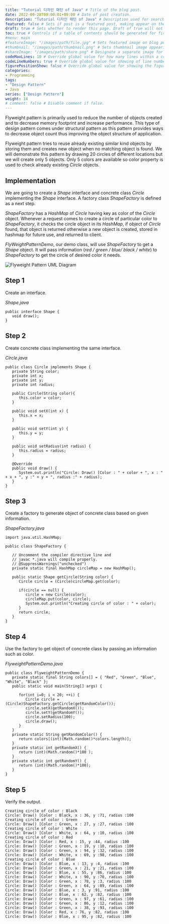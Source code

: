 ```yaml
---
title: "Tutorial 디자인 패턴 of Java" # Title of the blog post.
date: 2022-09-28T00:00:01+09:00 # Date of post creation.
description: "Tutorial 디자인 패턴 of Java" # Description used for search engine.
featured: false # Sets if post is a featured post, making appear on the home page side bar.
draft: true # Sets whether to render this page. Draft of true will not be rendered.
toc: true # Controls if a table of contents should be generated for first-level links automatically.
#menu: main
#featureImage: "/images/path/file.jpg" # Sets featured image on blog post.
#thumbnail: "/images/path/thumbnail.png" # Sets thumbnail image appearing inside card on homepage.
#shareImage: "/images/path/share.png" # Designate a separate image for social media sharing.
codeMaxLines: 10 # Override global value for how many lines within a code block before auto-collapsing.
codeLineNumbers: true # Override global value for showing of line numbers within code block.
figurePositionShow: false # Override global value for showing the figure label.
categories:
- Programming
tags:
- "Design Pattern"
- Java
series: ["Design Pattern"]
weight: 14
# comment: false # Disable comment if false.
---
```


  

Flyweight pattern is primarily used to reduce the number of objects created and to decrease memory footprint and increase performance. This type of design pattern comes under structural pattern as this pattern provides ways to decrease object count thus improving the object structure of application.

Flyweight pattern tries to reuse already existing similar kind objects by storing them and creates new object when no matching object is found. We will demonstrate this pattern by drawing 20 circles of different locations but we will create only 5 objects. Only 5 colors are available so color property is used to check already existing _Circle_ objects.

## Implementation

We are going to create a _Shape_ interface and concrete class _Circle_ implementing the _Shape_ interface. A factory class _ShapeFactory_ is defined as a next step.

_ShapeFactory_ has a _HashMap_ of _Circle_ having key as color of the _Circle_ object. Whenever a request comes to create a circle of particular color to _ShapeFactory_, it checks the circle object in its _HashMap_, if object of _Circle_ found, that object is returned otherwise a new object is created, stored in hashmap for future use, and returned to client.

_FlyWeightPatternDemo_, our demo class, will use _ShapeFactory_ to get a _Shape_ object. It will pass information (_red / green / blue/ black / white_) to _ShapeFactory_ to get the circle of desired color it needs.

![Flyweight Pattern UML Diagram](https://www.tutorialspoint.com/design_pattern/images/flyweight_pattern_uml_diagram.jpg)

## Step 1

Create an interface.

_Shape.java_

```
public interface Shape {
   void draw();
}
```

## Step 2

Create concrete class implementing the same interface.

_Circle.java_

```
public class Circle implements Shape {
   private String color;
   private int x;
   private int y;
   private int radius;

   public Circle(String color){
      this.color = color;
   }

   public void setX(int x) {
      this.x = x;
   }

   public void setY(int y) {
      this.y = y;
   }

   public void setRadius(int radius) {
      this.radius = radius;
   }

   @Override
   public void draw() {
      System.out.println("Circle: Draw() [Color : " + color + ", x : " + x + ", y :" + y + ", radius :" + radius);
   }
}
```

## Step 3

Create a factory to generate object of concrete class based on given information.

_ShapeFactory.java_

```
import java.util.HashMap;

public class ShapeFactory {

   // Uncomment the compiler directive line and
   // javac *.java will compile properly.
   // @SuppressWarnings("unchecked")
   private static final HashMap circleMap = new HashMap();

   public static Shape getCircle(String color) {
      Circle circle = (Circle)circleMap.get(color);

      if(circle == null) {
         circle = new Circle(color);
         circleMap.put(color, circle);
         System.out.println("Creating circle of color : " + color);
      }
      return circle;
   }
}
```

## Step 4

Use the factory to get object of concrete class by passing an information such as color.

_FlyweightPatternDemo.java_

```
public class FlyweightPatternDemo {
   private static final String colors[] = { "Red", "Green", "Blue", "White", "Black" };
   public static void main(String[] args) {

      for(int i=0; i < 20; ++i) {
         Circle circle = (Circle)ShapeFactory.getCircle(getRandomColor());
         circle.setX(getRandomX());
         circle.setY(getRandomY());
         circle.setRadius(100);
         circle.draw();
      }
   }
   private static String getRandomColor() {
      return colors[(int)(Math.random()*colors.length)];
   }
   private static int getRandomX() {
      return (int)(Math.random()*100 );
   }
   private static int getRandomY() {
      return (int)(Math.random()*100);
   }
}
```

## Step 5

Verify the output.

```
Creating circle of color : Black
Circle: Draw() [Color : Black, x : 36, y :71, radius :100
Creating circle of color : Green
Circle: Draw() [Color : Green, x : 27, y :27, radius :100
Creating circle of color : White
Circle: Draw() [Color : White, x : 64, y :10, radius :100
Creating circle of color : Red
Circle: Draw() [Color : Red, x : 15, y :44, radius :100
Circle: Draw() [Color : Green, x : 19, y :10, radius :100
Circle: Draw() [Color : Green, x : 94, y :32, radius :100
Circle: Draw() [Color : White, x : 69, y :98, radius :100
Creating circle of color : Blue
Circle: Draw() [Color : Blue, x : 13, y :4, radius :100
Circle: Draw() [Color : Green, x : 21, y :21, radius :100
Circle: Draw() [Color : Blue, x : 55, y :86, radius :100
Circle: Draw() [Color : White, x : 90, y :70, radius :100
Circle: Draw() [Color : Green, x : 78, y :3, radius :100
Circle: Draw() [Color : Green, x : 64, y :89, radius :100
Circle: Draw() [Color : Blue, x : 3, y :91, radius :100
Circle: Draw() [Color : Blue, x : 62, y :82, radius :100
Circle: Draw() [Color : Green, x : 97, y :61, radius :100
Circle: Draw() [Color : Green, x : 86, y :12, radius :100
Circle: Draw() [Color : Green, x : 38, y :93, radius :100
Circle: Draw() [Color : Red, x : 76, y :82, radius :100
Circle: Draw() [Color : Blue, x : 95, y :82, radius :100

```